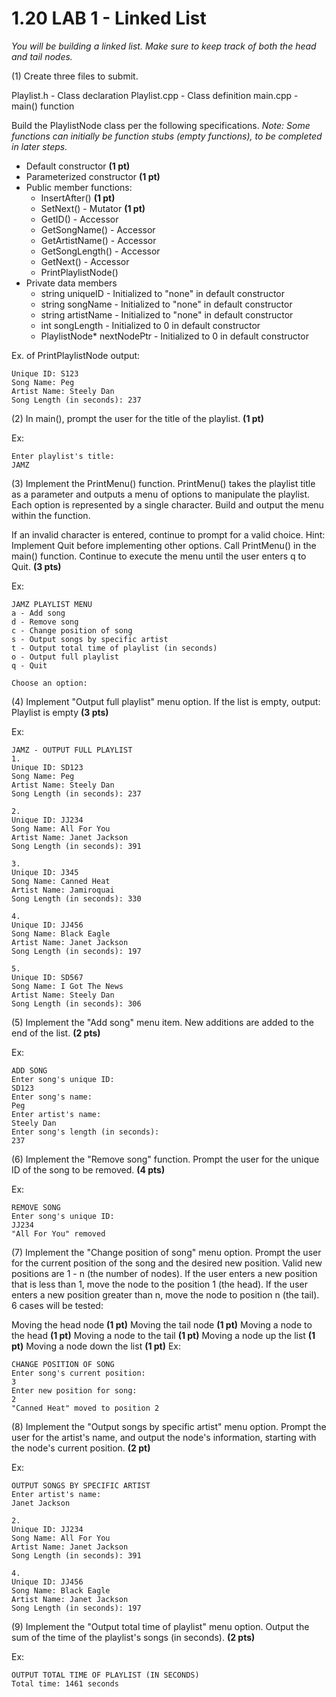 # 1.20 LAB 1 - Linked List
*You will be building a linked list. Make sure to keep track of both the head and tail nodes.*

(1) Create three files to submit.

Playlist.h - Class declaration
Playlist.cpp - Class definition
main.cpp - main() function

Build the PlaylistNode class per the following specifications. 
*Note: Some functions can initially be function stubs (empty functions), to be completed in later steps.*

- Default constructor **(1 pt)**
- Parameterized constructor **(1 pt)**
- Public member functions:
    - InsertAfter() **(1 pt)**
    - SetNext() - Mutator **(1 pt)**
    - GetID() - Accessor
    - GetSongName() - Accessor
    - GetArtistName() - Accessor
    - GetSongLength() - Accessor
    - GetNext() - Accessor
    - PrintPlaylistNode()
- Private data members
    - string uniqueID - Initialized to "none" in default constructor
    - string songName - Initialized to "none" in default constructor
    - string artistName - Initialized to "none" in default constructor
    - int songLength - Initialized to 0 in default constructor
    - PlaylistNode* nextNodePtr - Initialized to 0 in default constructor

Ex. of PrintPlaylistNode output:
```
Unique ID: S123
Song Name: Peg
Artist Name: Steely Dan
Song Length (in seconds): 237
```

(2) In main(), prompt the user for the title of the playlist. **(1 pt)**

Ex:
```
Enter playlist's title:
JAMZ 
```

(3) Implement the PrintMenu() function. PrintMenu() takes the playlist title as a parameter and outputs a menu of options to manipulate the playlist. Each option is represented by a single character. Build and output the menu within the function.

If an invalid character is entered, continue to prompt for a valid choice. Hint: Implement Quit before implementing other options. Call PrintMenu() in the main() function. Continue to execute the menu until the user enters q to Quit. **(3 pts)**

Ex:
```
JAMZ PLAYLIST MENU
a - Add song
d - Remove song
c - Change position of song
s - Output songs by specific artist
t - Output total time of playlist (in seconds)
o - Output full playlist
q - Quit

Choose an option:
```

(4) Implement "Output full playlist" menu option. If the list is empty, output: Playlist is empty **(3 pts)**

Ex:
```
JAMZ - OUTPUT FULL PLAYLIST
1.
Unique ID: SD123
Song Name: Peg
Artist Name: Steely Dan
Song Length (in seconds): 237

2.
Unique ID: JJ234
Song Name: All For You
Artist Name: Janet Jackson
Song Length (in seconds): 391

3.
Unique ID: J345
Song Name: Canned Heat
Artist Name: Jamiroquai
Song Length (in seconds): 330

4.
Unique ID: JJ456
Song Name: Black Eagle
Artist Name: Janet Jackson
Song Length (in seconds): 197

5. 
Unique ID: SD567
Song Name: I Got The News
Artist Name: Steely Dan
Song Length (in seconds): 306
```

(5) Implement the "Add song" menu item. New additions are added to the end of the list. **(2 pts)**

Ex:
```
ADD SONG
Enter song's unique ID:
SD123
Enter song's name:
Peg
Enter artist's name:
Steely Dan
Enter song's length (in seconds):
237
```

(6) Implement the "Remove song" function. Prompt the user for the unique ID of the song to be removed. **(4 pts)**

Ex:
```
REMOVE SONG
Enter song's unique ID:
JJ234
"All For You" removed
```

(7) Implement the "Change position of song" menu option. Prompt the user for the current position of the song and the desired new position. Valid new positions are 1 - n (the number of nodes). If the user enters a new position that is less than 1, move the node to the position 1 (the head). If the user enters a new position greater than n, move the node to position n (the tail). 6 cases will be tested:

Moving the head node **(1 pt)**
Moving the tail node **(1 pt)**
Moving a node to the head **(1 pt)**
Moving a node to the tail **(1 pt)**
Moving a node up the list **(1 pt)**
Moving a node down the list **(1 pt)**
Ex:
```
CHANGE POSITION OF SONG
Enter song's current position:
3
Enter new position for song:
2
"Canned Heat" moved to position 2
```

(8) Implement the "Output songs by specific artist" menu option. Prompt the user for the artist's name, and output the node's information, starting with the node's current position. **(2 pt)**

Ex:
```
OUTPUT SONGS BY SPECIFIC ARTIST
Enter artist's name:
Janet Jackson

2.
Unique ID: JJ234
Song Name: All For You
Artist Name: Janet Jackson
Song Length (in seconds): 391

4.
Unique ID: JJ456
Song Name: Black Eagle
Artist Name: Janet Jackson
Song Length (in seconds): 197
```

(9) Implement the "Output total time of playlist" menu option. Output the sum of the time of the playlist's songs (in seconds). **(2 pts)**

Ex:
```
OUTPUT TOTAL TIME OF PLAYLIST (IN SECONDS)
Total time: 1461 seconds
```
